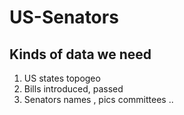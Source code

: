 # US-Senators
## Kinds of data we need  
1. US states topogeo  
2. Bills introduced, passed   
3. Senators names , pics committees ..  

  
